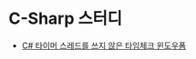 # C-Sharp 스터디

- [C# 타이머 스레드를 쓰지 않은 타임체크 윈도우폼](https://github.com/han-jojo/review-and-TIL/blob/master/C-Sharp/assignment1/TimeCheck.cs)